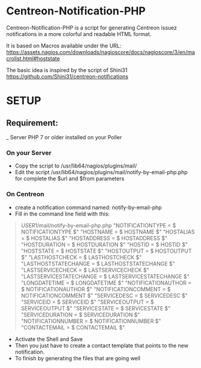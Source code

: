 # Centreon-Notification-PHP
Centreon-Notification-PHP is a script for generating Centreon issuez notifications in a more colorful and readable HTML format. 

It is based on Macros available under the URL: https://assets.nagios.com/downloads/nagioscore/docs/nagioscore/3/en/macrolist.html#hoststate

The basic idea is inspired by the script of Shini31 https://github.com/Shini31/centreon-notifications

# SETUP 

## Requirement:
_ Server PHP 7 or older installed on your Poller
### On your Server 
* Copy the script to /usr/lib64/nagios/plugins/mail/
* Edit the script /usr/lib64/nagios/plugins/mail/notify-by-email-php.php for complete the $url and $from parameters

### On Centreon 
* create a notification command named: notify-by-email-php
* Fill in the command line field with this: 
> $USER1$/mail/notify-by-email-php.php
"NOTIFICATIONTYPE = $ NOTIFICATIONTYPE $"
"HOSTNAME = $ HOSTNAME $"
"HOSTALIAS = $ HOSTALIAS $"
"HOSTADDRESS = $ HOSTADDRESS $"
"HOSTDURATION = $ HOSTDURATION $"
"HOSTID = $ HOSTID $"
"HOSTSTATE = $ HOSTSTATE $"
"HOSTOUTPUT = $ HOSTOUTPUT $"
"LASTHOSTCHECK = $ LASTHOSTCHECK $"
"LASTHOSTSTATECHANGE = $ LASTHOSTSTATECHANGE $"
"LASTSERVICECHECK = $ LASTSERVICECHECK $"
"LASTSERVICESTATECHANGE = $ LASTSERVICESTATECHANGE $"
"LONGDATETIME = $ LONGDATETIME $"
"NOTIFICATIONAUTHOR = $ NOTIFICATIONAUTHOR $"
"NOTIFICATIONCOMMENT = $ NOTIFICATIONCOMMENT $"
"SERVICEDESC = $ SERVICEDESC $"
"SERVICEID = $ SERVICEID $"
"SERVICEOUTPUT = $ SERVICEOUTPUT $"
"SERVICESTATE = $ SERVICESTATE $"
"SERVICEDURATION = $ SERVICEDURATION $"
"NOTIFICATIONNUMBER = $ NOTIFICATIONNUMBER $"
"CONTACTEMAIL = $ CONTACTEMAIL $"

* Activate the Shell and Save
* Then you just have to create a contact template that points to the new notification.
* To finish by generating the files that are going well
